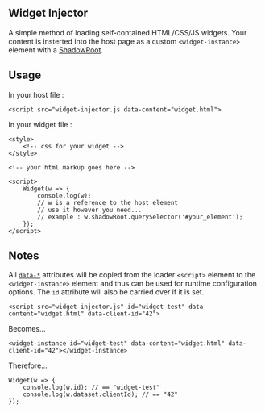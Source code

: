 ## Widget Injector

A simple method of loading self-contained HTML/CSS/JS widgets. Your content is insterted into the host page as a custom `<widget-instance>` element with a [ShadowRoot](https://developer.mozilla.org/en-US/docs/Web/API/ShadowRoot).

## Usage

In your host file :

```
<script src="widget-injector.js data-content="widget.html">
```

In your widget file :

```
<style>
    <!-- css for your widget -->
</style>

<!-- your html markup goes here -->

<script>
    Widget(w => {
        console.log(w);
        // w is a reference to the host element
        // use it however you need...
        // example : w.shadowRoot.querySelector('#your_element');
    });
</script>
```

## Notes

All [`data-*`](https://developer.mozilla.org/en-US/docs/Web/HTML/Global_attributes/data-*) attributes will be copied from the loader `<script>` element to the `<widget-instance>` element and thus can be used for runtime configuration options. The `id` attribute will also be carried over if it is set.

```
<script src="widget-injector.js" id="widget-test" data-content="widget.html" data-client-id="42">
```

Becomes...

```
<widget-instance id="widget-test" data-content="widget.html" data-client-id="42"></widget-instance>
```

Therefore...

```
Widget(w => {
    console.log(w.id); // == "widget-test"
    console.log(w.dataset.clientId); // == "42"
});
```